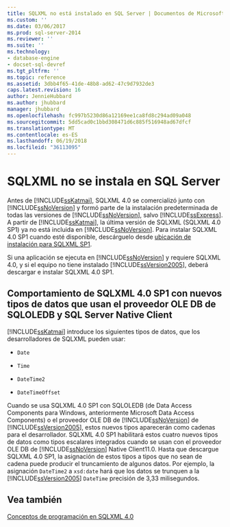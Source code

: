 ```yaml
---
title: SQLXML no está instalado en SQL Server | Documentos de Microsoft
ms.custom: ''
ms.date: 03/06/2017
ms.prod: sql-server-2014
ms.reviewer: ''
ms.suite: ''
ms.technology:
- database-engine
- docset-sql-devref
ms.tgt_pltfrm: ''
ms.topic: reference
ms.assetid: 3dbb4f65-41de-48b8-ad62-47c9d7932de3
caps.latest.revision: 16
author: JennieHubbard
ms.author: jhubbard
manager: jhubbard
ms.openlocfilehash: fc997b5230d86a12169ee1ca8fd8c294ad09a048
ms.sourcegitcommit: 5dd5cad0c1bbd308471d6c885f516948ad67dfcf
ms.translationtype: MT
ms.contentlocale: es-ES
ms.lasthandoff: 06/19/2018
ms.locfileid: "36113095"
---
```

# <a name="sqlxml-is-not-installed-in-sql-server"></a>SQLXML no se instala en SQL Server
  Antes de [!INCLUDE[ssKatmai](../../includes/sskatmai-md.md)], SQLXML 4.0 se comercializó junto con [!INCLUDE[ssNoVersion](../../includes/ssnoversion-md.md)] y formó parte de la instalación predeterminada de todas las versiones de [!INCLUDE[ssNoVersion](../../includes/ssnoversion-md.md)], salvo [!INCLUDE[ssExpress](../../includes/ssexpress-md.md)]. A partir de [!INCLUDE[ssKatmai](../../includes/sskatmai-md.md)], la última versión de SQLXML (SQLXML 4.0 SP1) ya no está incluida en [!INCLUDE[ssNoVersion](../../includes/ssnoversion-md.md)]. Para instalar SQLXML 4.0 SP1 cuando esté disponible, descárguelo desde [ubicación de instalación para SQLXML SP1](http://www.microsoft.com/download/details.aspx?id=3522).  
  
 Si una aplicación se ejecuta en [!INCLUDE[ssNoVersion](../../includes/ssnoversion-md.md)] y requiere SQLXML 4.0, y si el equipo no tiene instalado [!INCLUDE[ssVersion2005](../../includes/ssversion2005-md.md)], deberá descargar e instalar SQLXML 4.0 SP1.  
  
## <a name="sqlxml-40-sp1-behavior-with-new-data-types-using-sqloledb-and-sql-server-native-client-ole-db-provider"></a>Comportamiento de SQLXML 4.0 SP1 con nuevos tipos de datos que usan el proveedor OLE DB de SQLOLEDB y SQL Server Native Client  
 [!INCLUDE[ssKatmai](../../includes/sskatmai-md.md)] introduce los siguientes tipos de datos, que los desarrolladores de SQLXML pueden usar:  
  
-   `Date`  
  
-   `Time`  
  
-   `DateTime2`  
  
-   `DateTimeOffset`  
  
 Cuando se usa SQLXML 4.0 SP1 con SQLOLEDB (de Data Access Components para Windows, anteriormente Microsoft Data Access Components) o el proveedor OLE DB de [!INCLUDE[ssNoVersion](../../includes/ssnoversion-md.md)] de [!INCLUDE[ssVersion2005](../../includes/ssversion2005-md.md)], estos nuevos tipos aparecerán como cadenas para el desarrollador. SQLXML 4.0 SP1 habilitará estos cuatro nuevos tipos de datos como tipos escalares integrados cuando se usan con el proveedor OLE DB de [!INCLUDE[ssNoVersion](../../includes/ssnoversion-md.md)] Native Client11.0. Hasta que descargue SQLXML 4.0 SP1, la asignación de estos tipos a tipos que no sean de cadena puede producir el truncamiento de algunos datos. Por ejemplo, la asignación `DateTime2` a `xsd:date` hará que los datos se trunquen a la [!INCLUDE[ssVersion2005](../../includes/ssversion2005-md.md)] `DateTime` precisión de 3,33 milisegundos.  
  
## <a name="see-also"></a>Vea también  
 [Conceptos de programación en SQLXML 4.0](sqlxml-4-0-programming-concepts.md)  
  
  